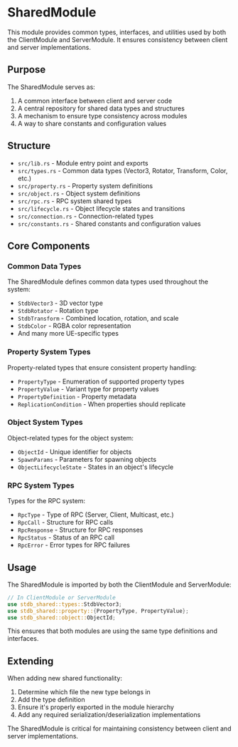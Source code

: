 # SharedModule

This module provides common types, interfaces, and utilities used by both the ClientModule and ServerModule. It ensures consistency between client and server implementations.

## Purpose

The SharedModule serves as:
1. A common interface between client and server code
2. A central repository for shared data types and structures
3. A mechanism to ensure type consistency across modules
4. A way to share constants and configuration values

## Structure

- `src/lib.rs` - Module entry point and exports
- `src/types.rs` - Common data types (Vector3, Rotator, Transform, Color, etc.)
- `src/property.rs` - Property system definitions
- `src/object.rs` - Object system definitions
- `src/rpc.rs` - RPC system shared types
- `src/lifecycle.rs` - Object lifecycle states and transitions
- `src/connection.rs` - Connection-related types
- `src/constants.rs` - Shared constants and configuration values

## Core Components

### Common Data Types
The SharedModule defines common data types used throughout the system:
- `StdbVector3` - 3D vector type
- `StdbRotator` - Rotation type
- `StdbTransform` - Combined location, rotation, and scale
- `StdbColor` - RGBA color representation
- And many more UE-specific types

### Property System Types
Property-related types that ensure consistent property handling:
- `PropertyType` - Enumeration of supported property types
- `PropertyValue` - Variant type for property values
- `PropertyDefinition` - Property metadata
- `ReplicationCondition` - When properties should replicate

### Object System Types
Object-related types for the object system:
- `ObjectId` - Unique identifier for objects
- `SpawnParams` - Parameters for spawning objects
- `ObjectLifecycleState` - States in an object's lifecycle

### RPC System Types
Types for the RPC system:
- `RpcType` - Type of RPC (Server, Client, Multicast, etc.)
- `RpcCall` - Structure for RPC calls
- `RpcResponse` - Structure for RPC responses
- `RpcStatus` - Status of an RPC call
- `RpcError` - Error types for RPC failures

## Usage

The SharedModule is imported by both the ClientModule and ServerModule:

```rust
// In ClientModule or ServerModule
use stdb_shared::types::StdbVector3;
use stdb_shared::property::{PropertyType, PropertyValue};
use stdb_shared::object::ObjectId;
```

This ensures that both modules are using the same type definitions and interfaces.

## Extending

When adding new shared functionality:

1. Determine which file the new type belongs in
2. Add the type definition
3. Ensure it's properly exported in the module hierarchy
4. Add any required serialization/deserialization implementations

The SharedModule is critical for maintaining consistency between client and server implementations. 